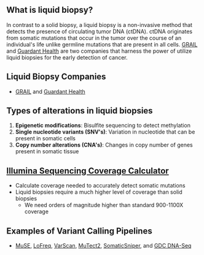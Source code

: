 ## What is liquid biopsy?  
In contrast to a solid biopsy, a liquid biopsy is a non-invasive method that detects the presence of circulating tumor DNA (ctDNA). ctDNA originates from somatic mutations that occur in the tumor over the course of an individual's life unlike germline mutations that are present in all cells. [GRAIL](https://grail.com/science/) and [Guardant Health](http://www.guardanthealth.com/) are two companies that harness the power of utilize liquid biopsies for the early detection of cancer.

## Liquid Biopsy Companies
* [GRAIL](https://grail.com/science/) and [Guardant Health](http://www.guardanthealth.com/)

## Types of alterations in liquid biopsies
1. **Epigenetic modifications**: Bisulfite sequencing to detect methylation
2. **Single nucleotide variants (SNV's)**: Variation in nucleotide that can be present in somatic cells
3. **Copy number alterations (CNA's)**: Changes in copy number of genes present in somatic tissue

## [Illumina Sequencing Coverage Calculator](http://support.illumina.com/downloads/sequencing_coverage_calculator.html)
* Calculate coverage needed to accurately detect somatic mutations
* Liquid biopsies require a much higher level of coverage than solid biopsies
  * We need orders of magnitude higher than standard 900-1100X coverage

## Examples of Variant Calling Pipelines
* [MuSE](http://bioinformatics.mdanderson.org/main/MuSE), [LoFreq](http://csb5.github.io/lofreq/), [VarScan](http://varscan.sourceforge.net/), [MuTect2](https://software.broadinstitute.org/gatk/documentation/tooldocs/current/org_broadinstitute_gatk_tools_walkers_cancer_m2_MuTect2.php), [SomaticSniper](http://gmt.genome.wustl.edu/packages/somatic-sniper/), and [GDC DNA-Seq](https://docs.gdc.cancer.gov/Data/Bioinformatics_Pipelines/DNA_Seq_Variant_Calling_Pipeline/)
